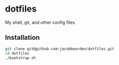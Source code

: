 # dotfiles
My shell, git, and other config files.

## Installation
```bash
git clone git@github.com:jacobbearden/dotfiles.git
cd dotfiles
./bootstrap.sh
```
